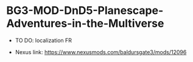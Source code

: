 # BG3-MOD-DnD5-Planescape-Adventures-in-the-Multiverse

- TO DO: localization FR

- Nexus link: https://www.nexusmods.com/baldursgate3/mods/12096
